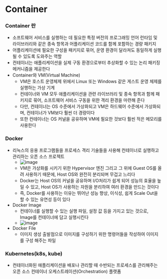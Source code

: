 # Container

### Container 란
- 소프트웨어 서비스를 실행하는 데 필요한 특정 버전의 프로그래밍 언어 런타임 및 라이브러리와 같은 종속 항목과 어플리케이션 코드를 함께 포함하는 경량 패키지
- 어플리케이션에 필요한 구성을 패키지로 묶어, 운영 환경이 달라져도 동일하게 실행될 수 있도록 도와주는 역할
- 컨테이너는 애플리케이션을 실제 구동 환경으로부터 추상화할 수 있는 논리 패키징 메커니즘을 제공한다
- Container와 VM(Virtual Machine)
  - VM은 호스트 운영체제 위에서 Linux 또는 Windows 같은 게스트 운영 체제를 실행하는 가상 기계
  - 컨테이너와 VM 모두 애플리케이션을 관련 라이브러리 및 종속 항목과 함께 패키지로 묶어, 소프트웨어 서비스 구동을 위한 격리 환경을 마련해 준다
  - 다만, 컨테이너는 OS 수준에서 가상화되고 VM은 하드웨어 수준에서 가상화되며, 컨테이너가 VM보다 훨씬 더 경량이다
  - 또한 컨테이너는 OS 커널을 공유하며 VM에 필요한 것보다 훨씬 적은 메모리를 사용한다


### Docker
- 리눅스의 응용 프로그램들을 프로세스 격리 기술들을 사용해 컨테이너로 실행하고 관리하는 오픈 소스 프로젝트
  - ![image](https://github.com/kimho1wq/TIL/assets/15611500/70288f0d-e620-479e-b37d-5c8ef237ce0a)
  - VM은 가상화를 시키기 위한 Hypervisor 엔진 그리고 그 위에 Guest OS를 올려 사용하기 때문에, Host OS와 완전히 분리되며 무겁고 느리다
  - Docker는 Host OS의 커널을 공유하며 I/O처리가 쉽게 되어 성능의 효율을 높일 수 있고, Host OS가 사용하는 자원을 분리하여 여러 환경을 만드는 것이다
  - 즉, Docker를 사용하는 이유는 뛰어난 성능 향상, 이식성, 쉽게 Scale Out을 할 수 있는 유연성 등이 있다
- Docker Image
  - 컨테이너를 실행할 수 있는 실행 파일, 설정 값 등을 가지고 있는 것으로, Image를 컨테이너에 담고 실행시킨다
  - ![image](https://github.com/kimho1wq/TIL/assets/15611500/3c45e4dc-ef79-4801-9326-81acfdc7e639)
- Docker File
  - 이미지 생성 출발점으로 이미지를 구성하기 위한 명령어들을 작성하여 이미지를 구성 해주는 파일

    

### Kubernetes(k8s, kube)
- 컨테이너화된 애플리케이션을 배포나 관리할 때 수반되는 프로세스를 관리해주는 오픈 소스 컨테이너 오케스트레이션(Orchestration) 플랫폼
